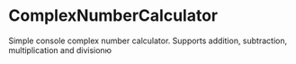 # ComplexNumberCalculator
Simple console complex number calculator.
Supports addition, subtraction, multiplication and divisionю
